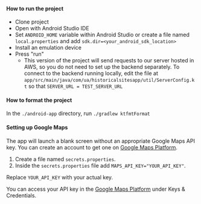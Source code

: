 #### How to run the project

- Clone project
- Open with Android Studio IDE
- Set `ANDROID_HOME` variable within Android Studio or create a file named `local.properties` and add `sdk.dir=<your_android_sdk_location>`
- Install an emulation device
- Press "run"
  - This version of the project will send requests to our server hosted in AWS, so you do not need
    to set up the backend separately. To connect to the backend running locally, edit the file
    at `app/src/main/java/com/ua/historicalsitesapp/util/ServerConfig.kt` so
    that `SERVER_URL = TEST_SERVER_URL`

#### How to format the project

In the `./android-app` directory, run `./gradlew ktfmtFormat`

#### Setting up Google Maps

The app will launch a blank screen without an appropriate Google Maps API key. You can create an account to get one on [Google Maps Platform](https://developers.google.com/maps).

1. Create a file named `secrets.properties`.
2. Inside the `secrets.properties` file add `MAPS_API_KEY="YOUR_API_KEY"`.

Replace `YOUR_API_KEY` with your actual key.

You can access your API key in the [Google Maps Platform](https://developers.google.com/maps) under Keys & Credentials.
